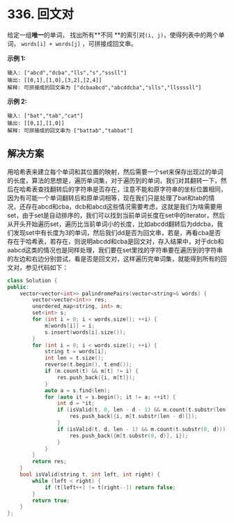 # 336. 回文对

给定一组**唯一**的单词， 找出所有**不同 **的索引对`(i, j)`，使得列表中的两个单词， `words[i] + words[j]` ，可拼接成回文串。

**示例 1:**

```
输入: ["abcd","dcba","lls","s","sssll"]
输出: [[0,1],[1,0],[3,2],[2,4]] 
解释: 可拼接成的回文串为 ["dcbaabcd","abcddcba","slls","llssssll"]

```

**示例 2:**

```
输入: ["bat","tab","cat"]
输出: [[0,1],[1,0]] 
解释: 可拼接成的回文串为 ["battab","tabbat"]
```

## 解决方案

用哈希表来建立每个单词和其位置的映射，然后需要一个set来保存出现过的单词的长度，算法的思想是，遍历单词集，对于遍历到的单词，我们对其翻转一下，然后在哈希表查找翻转后的字符串是否存在，注意不能和原字符串的坐标位置相同，因为有可能一个单词翻转后和原单词相等，现在我们只是处理了bat和tab的情况，还存在abcd和cba，dcb和abcd这些情况需要考虑，这就是我们为啥需要用set，由于set是自动排序的，我们可以找到当前单词长度在set中的iterator，然后从开头开始遍历set，遍历比当前单词小的长度，比如abcdd翻转后为ddcba，我们发现set中有长度为3的单词，然后我们dd是否为回文串，若是，再看cba是否存在于哈希表，若存在，则说明abcdd和cba是回文对，存入结果中，对于dcb和aabcd这类的情况也是同样处理，我们要在set里找的字符串要在遍历到的字符串的左边和右边分别尝试，看是否是回文对，这样遍历完单词集，就能得到所有的回文对，参见代码如下：

```c++
class Solution {
public:
    vector<vector<int>> palindromePairs(vector<string>& words) {
        vector<vector<int>> res;
        unordered_map<string, int> m;
        set<int> s;
        for (int i = 0; i < words.size(); ++i) {
            m[words[i]] = i;
            s.insert(words[i].size());
        }
        for (int i = 0; i < words.size(); ++i) {
            string t = words[i];
            int len = t.size();
            reverse(t.begin(), t.end());
            if (m.count(t) && m[t] != i) {
                res.push_back({i, m[t]});
            }
            auto a = s.find(len);
            for (auto it = s.begin(); it != a; ++it) {
                int d = *it;
                if (isValid(t, 0, len - d - 1) && m.count(t.substr(len - d))) {
                    res.push_back({i, m[t.substr(len - d)]});
                }
                if (isValid(t, d, len - 1) && m.count(t.substr(0, d))) {
                    res.push_back({m[t.substr(0, d)], i});
                }
            }
        }
        return res;
    }
    bool isValid(string t, int left, int right) {
        while (left < right) {
            if (t[left++] != t[right--]) return false;
        }
        return true;
    }
};
```

